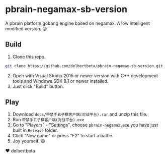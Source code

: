 # pbrain-negamax-sb-version

A pbrain platform gobang engine based on negamax. A low intelligent modified version. :confused:

## Build

1. Clone this repo.

```bash
git clone https://github.com/delbertbeta/pbrain-negamax-sb-version.git
```

2. Open with Visual Studio 2015 or newer version with C++ development tools and  Windows SDK 8.1 or newer installed.
3. Just click "Build" button.

## Play

1. Download `docs/带禁手五子棋客户端(对战平台).rar` and unzip this file.
2. Run `带禁手五子棋客户端(对战平台).exe`
3. Go to "Players" - "Settings", choose `pbrain-negamax.exe` you have just built in `Release` folder.
4. Click "New game" or press "F2" to start a battle.
5. Joy yourself. :smile:

:heart: delbertbeta